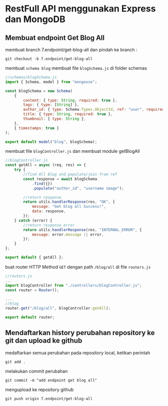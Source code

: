 # RestFull API menggunakan Express dan MongoDB

## Membuat endpoint Get Blog All

membuat branch 7.endpoint/get-blog-all dan pindah ke branch :

```console
git checkout -b 7.endpoint/get-blog-all
```

membuat `schema blog`
membuat file `blogSchema.js` di folder schemas

```js
//schemas/blogSchema.js
import { Schema, model } from "mongoose";

const blogSchema = new Schema(
    {
        content: { type: String, required: true },
        tags: { type: [String] },
        author_id: { type: Schema.Types.ObjectId, ref: "user", required: true },
        title: { type: String, required: true },
        thumbnail: { type: String },
    },
    { timestamps: true }
);

export default model("blog", blogSchema);
```

membuat file `blogController.js` dan membuat module getBlogAll

```js
//blogController.js
const getAll = async (req, res) => {
    try {
        //find All Blog and populate/join from ref
        const response = await blogSchema
            .find({})
            .populate("author_id", "username image");

        //return response
        return utils.handlerResponse(res, "OK", {
            message: "Get blog all Success!",
            data: response,
        });
    } catch (error) {
        //return response error
        return utils.handlerResponse(res, "INTERNAL_ERROR", {
            message: error.message || error,
        });
    }
};

export default { getAll };
```

buat router HTTP Method `GET` dengan path `/blog/all` di file `routers.js`

```js
//routers.js
...
import blogController from "./controllers/blogController.js";
const router = Router();

...
//blog
router.get("/blog/all", blogController.getAll);

export default router;
```

## Mendaftarkan history perubahan repository ke git dan upload ke github

medaftarkan semua perubahan pada repository local, ketikan perintah

```console
git add .
```

melakukan commit perubahan

```console
git commit -m "add endpoint get blog all"
```

mengupload ke repository github

```console
git push origin 7.endpoint/get-blog-all
```
